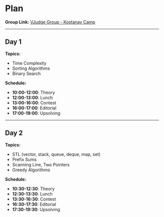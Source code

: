 # Plan

**Group Link:** [VJudge Group - Kostanay Camp](https://vjudge.net/group/kostanaycamp)

---

## Day 1
**Topics:**
- Time Complexity
- Sorting Algorithms
- Binary Search

**Schedule:**
- **10:00-12:00**: Theory  
- **12:00-13:00**: Lunch  
- **13:00-16:00**: Contest  
- **16:00-17:00**: Editorial  
- **17:00-19:00**: Upsolving  

---

## Day 2
**Topics:**
- STL (vector, stack, queue, deque, map, set)
- Prefix Sums
- Scanning Line, Two Pointers
- Greedy Algorithms

**Schedule:**
- **10:30-12:30**: Theory  
- **12:30-13:30**: Lunch  
- **13:30-16:30**: Contest  
- **16:30-17:30**: Editorial  
- **17:30-19:30**: Upsolving  

